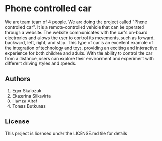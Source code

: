 # Phone controlled car
We are team team of 4 people. We are doing the project called "Phone controlled car". 
It is a remote-controlled vehicle that can be operated through a website.
The website communicates with the car's on-board electronics and allows the user to control its movements, such as forward, backward, left, right, and stop.
This type of car is an excellent example of the integration of technology and toys, providing an exciting and interactive experience for both children and adults.
With the ability to control the car from a distance, users can explore their environment and experiment with different driving styles and speeds.

## Authors
1. Egor Skalozub
2. Ekaterina Siikavirta
3. Hamza Altaf
4. Tomas Butkunas

## License
This project is licensed under the LICENSE.md file for details
